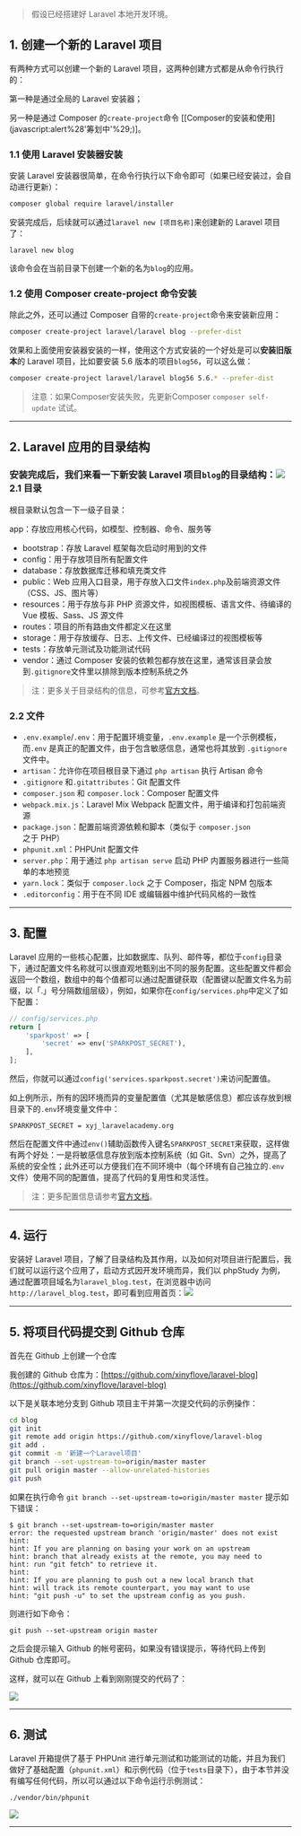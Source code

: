 > 假设已经搭建好 Laravel 本地开发环境。

## 1. 创建一个新的 Laravel 项目

有两种方式可以创建一个新的 Laravel 项目，这两种创建方式都是从命令行执行的：

第一种是通过全局的 Laravel 安装器；

另一种是通过 Composer 的`create-project`命令 \[\[Composer的安装和使用\]\(javascript:alert%28'筹划中'%29;\)\]。

### 1.1 使用 Laravel 安装器安装

安装 Laravel 安装器很简单，在命令行执行以下命令即可（如果已经安装过，会自动进行更新）：

```bash
composer global require laravel/installer
```

安装完成后，后续就可以通过`laravel new [项目名称]`来创建新的 Laravel 项目了：

```
laravel new blog
```

该命令会在当前目录下创建一个新的名为`blog`的应用。

### 1.2 使用 Composer create-project 命令安装

除此之外，还可以通过 Composer 自带的`create-project`命令来安装新应用：

```bash
composer create-project laravel/laravel blog --prefer-dist
```

效果和上面使用安装器安装的一样，使用这个方式安装的一个好处是可以**安装旧版本**的 Laravel 项目，比如要安装 5.6 版本的项目`blog56`，可以这么做：

```bash
composer create-project laravel/laravel blog56 5.6.* --prefer-dist
```

> 注意：如果Composer安装失败，先更新Composer `composer self-update` 试试。

---

## 2. Laravel 应用的目录结构

### 安装完成后，我们来看一下新安装 Laravel 项目`blog`的目录结构：![](/assets/laravel_dir.png)2.1 目录

根目录默认包含一下一级子目录：

app：存放应用核心代码，如模型、控制器、命令、服务等

* bootstrap：存放 Laravel 框架每次启动时用到的文件
* config：用于存放项目所有配置文件
* database：存放数据库迁移和填充类文件
* public：Web 应用入口目录，用于存放入口文件`index.php`及前端资源文件（CSS、JS、图片等）
* resources：用于存放与非 PHP 资源文件，如视图模板、语言文件、待编译的 Vue 模板、Sass、JS 源文件
* routes：项目的所有路由文件都定义在这里
* storage：用于存放缓存、日志、上传文件、已经编译过的视图模板等
* tests：存放单元测试及功能测试代码
* vendor：通过 Composer 安装的依赖包都存放在这里，通常该目录会放到`.gitignore`文件里以排除到版本控制系统之外

> 注：更多关于目录结构的信息，可参考[官方文档](https://laravelacademy.org/post/9529.html)。

### 2.2 文件

* `.env.example`/`.env`：用于配置环境变量，`.env.example` 是一个示例模板，而`.env` 是真正的配置文件，由于包含敏感信息，通常也将其放到 `.gitignore` 文件中。
* `artisan`：允许你在项目根目录下通过 `php artisan` 执行 Artisan 命令
* `.gitignore` 和`.gitattributes`：Git 配置文件
* `composer.json` 和 `composer.lock`：Composer 配置文件
* `webpack.mix.js`：Laravel Mix Webpack 配置文件，用于编译和打包前端资源
* `package.json`：配置前端资源依赖和脚本（类似于 `composer.json` 之于 PHP）
* `phpunit.xml`：PHPUnit 配置文件
* `server.php`：用于通过 `php artisan serve` 启动 PHP 内置服务器进行一些简单的本地预览
* `yarn.lock`：类似于 `composer.lock` 之于 Composer，指定 NPM 包版本
* `.editorconfig`：用于在不同 IDE 或编辑器中维护代码风格的一致性

---

## 3. 配置

Laravel 应用的一些核心配置，比如数据库、队列、邮件等，都位于`config`目录下，通过配置文件名称就可以很直观地甄别出不同的服务配置。这些配置文件都会返回一个数组，数组中的每个值都可以通过配置键获取（配置键以配置文件名为前缀，以「.」号分隔数组层级），例如，如果你在`config/services.php`中定义了如下配置：

```php
// config/services.php 
return [
    'sparkpost' => [
        'secret' => env('SPARKPOST_SECRET'),
    ],
];
```

然后，你就可以通过`config('services.sparkpost.secret')`来访问配置值。

如上例所示，所有的因环境而异的变量配置值（尤其是敏感信息）都应该存放到根目录下的`.env`环境变量文件中：

```
SPARKPOST_SECRET = xyj_laravelacademy.org
```

然后在配置文件中通过`env()`辅助函数传入键名`SPARKPOST_SECRET`来获取，这样做有两个好处：一是将敏感信息存放到版本控制系统（如 Git、Svn）之外，提高了系统的安全性；此外还可以方便我们在不同环境中（每个环境有自己独立的`.env`文件）使用不同的配置值，提高了代码的复用性和灵活性。

> 注：更多配置信息请参考[官方文档](https://laravelacademy.org/post/9528.html#toc_2)。

---

## 4. 运行

安装好 Laravel 项目，了解了目录结构及其作用，以及如何对项目进行配置后，我们就可以运行这个应用了，启动方式因开发环境而异，我们以 phpStudy 为例，通过配置项目域名为`laravel_blog.test`，在浏览器中访问`http://laravel_blog.test`，即可看到应用首页：![](/assets/laravel_home.png)

---

## 5. 将项目代码提交到 Github 仓库

首先在 Github 上创建一个仓库

我创建的 Github 仓库为：[https://github.com/xinyflove/laravel-blog](https://github.com/xinyflove/laravel-blog)

以下是关联本地分支到 Github 项目主干并第一次提交代码的示例操作：

```bash
cd blog
git init
git remote add origin https://github.com/xinyflove/laravel-blog
git add .
git commit -m '新建一个Laravel项目'
git branch --set-upstream-to=origin/master master
git pull origin master --allow-unrelated-histories
git push
```

如果在执行命令 `git branch --set-upstream-to=origin/master master` 提示如下错误：

```
$ git branch --set-upstream-to=origin/master master
error: the requested upstream branch 'origin/master' does not exist
hint:
hint: If you are planning on basing your work on an upstream
hint: branch that already exists at the remote, you may need to
hint: run "git fetch" to retrieve it.
hint:
hint: If you are planning to push out a new local branch that
hint: will track its remote counterpart, you may want to use
hint: "git push -u" to set the upstream config as you push.
```

则进行如下命令：

```
git push --set-upstream origin master
```

之后会提示输入 Github 的帐号密码，如果没有错误提示，等待代码上传到 Github 仓库即可。

这样，就可以在 Github 上看到刚刚提交的代码了：

![](/assets/QQ截图20190107123946.png)

---

## 6. 测试

Laravel 开箱提供了基于 PHPUnit 进行单元测试和功能测试的功能，并且为我们做好了基础配置（`phpunit.xml`）和示例代码（位于`tests`目录下），由于本节并没有编写任何代码，所以可以通过以下命令运行示例测试：

```
./vendor/bin/phpunit
```

![](/assets/QQ截图20190107124219.png)

---



